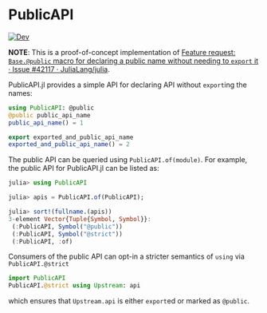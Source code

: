 # PublicAPI

[![Dev](https://img.shields.io/badge/docs-dev-blue.svg)](https://juliaexperiments.github.io/PublicAPI.jl/dev/)

**NOTE**: This is a proof-of-concept implementation of
[Feature request: `Base.@public` macro for declaring a public name without needing to `export` it · Issue #42117 · JuliaLang/julia](https://github.com/JuliaLang/julia/issues/42117).

PublicAPI.jl provides a simple API for declaring API without `export`ing the
names:

```Julia
using PublicAPI: @public
@public public_api_name
public_api_name() = 1

export exported_and_public_api_name
exported_and_public_api_name() = 2
```

The public API can be queried using `PublicAPI.of(module)`.  For example, the
public API for PublicAPI.jl can be listed as:

```julia
julia> using PublicAPI

julia> apis = PublicAPI.of(PublicAPI);

julia> sort!(fullname.(apis))
3-element Vector{Tuple{Symbol, Symbol}}:
 (:PublicAPI, Symbol("@public"))
 (:PublicAPI, Symbol("@strict"))
 (:PublicAPI, :of)
```

Consumers of the public API can opt-in a stricter semantics of `using` via
`PublicAPI.@strict`

```Julia
import PublicAPI
PublicAPI.@strict using Upstream: api
```

which ensures that `Upstream.api` is either `export`ed or marked as `@public`.
